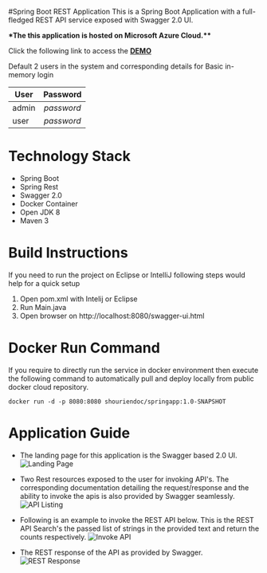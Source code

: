  #Spring Boot REST Application
 This is a Spring Boot Application with a full-fledged REST API service exposed with Swagger 2.0 UI.
 
 __*The this application is hosted on Microsoft Azure Cloud.**__
 
 Click the following link to access the  __[DEMO](http://appdemos.org)__ 
 
Default 2 users in the system and corresponding details for Basic in-memory login

| User          | Password      |
| ------------- |:-------------:|
| admin         | *password*    |
| user          | *password*    |

 # Technology Stack
 * Spring Boot
 * Spring Rest
 * Swagger 2.0
 * Docker Container
 * Open JDK 8
 * Maven 3
 
 # Build Instructions
 If you need to run the project on Eclipse or IntelliJ following steps would help for a quick setup
 
 1. Open pom.xml with Intelij or Eclipse
 2. Run Main.java
 3. Open browser on http://localhost:8080/swagger-ui.html
 
 # Docker Run Command
 If you require to directly run the service in docker environment then execute the following command to automatically pull and deploy locally from public docker cloud repository.
 
 `docker run -d -p 8080:8080 shouriendoc/springapp:1.0-SNAPSHOT`
 
 # Application Guide
 
 * The landing page for this application is the Swagger based 2.0 UI. ![Landing Page](https://i.imgur.com/nzR3fVz.png, "Landing Page")
 
 * Two Rest resources exposed to the user for invoking API's. The corresponding documentation detailing the request/response and the ability to invoke the apis is also provided by Swagger seamlessly. ![API Listing](https://i.imgur.com/sJR7d0i.png, "Rest Resource Listing")
 
 * Following is an example to invoke the REST API below. This is the REST API Search's the passed list of strings in the provided text and return the counts respectively. ![Invoke API](https://i.imgur.com/KdVImga.png, "Rest API to file word count") 
 
* The REST response of the API as provided by Swagger. ![REST Response](https://i.imgur.com/WYTAQYk.png, "Rest API response to file word count")
